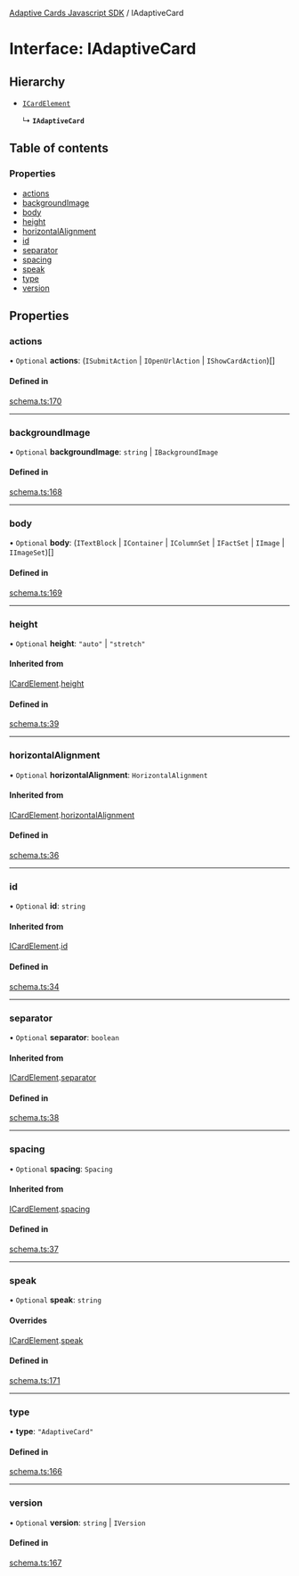 [Adaptive Cards Javascript SDK](../README.md) / IAdaptiveCard

# Interface: IAdaptiveCard

## Hierarchy

- [`ICardElement`](ICardElement.md)

  ↳ **`IAdaptiveCard`**

## Table of contents

### Properties

- [actions](IAdaptiveCard.md#actions)
- [backgroundImage](IAdaptiveCard.md#backgroundimage)
- [body](IAdaptiveCard.md#body)
- [height](IAdaptiveCard.md#height)
- [horizontalAlignment](IAdaptiveCard.md#horizontalalignment)
- [id](IAdaptiveCard.md#id)
- [separator](IAdaptiveCard.md#separator)
- [spacing](IAdaptiveCard.md#spacing)
- [speak](IAdaptiveCard.md#speak)
- [type](IAdaptiveCard.md#type)
- [version](IAdaptiveCard.md#version)

## Properties

### actions

• `Optional` **actions**: (`ISubmitAction` \| `IOpenUrlAction` \| `IShowCardAction`)[]

#### Defined in

[schema.ts:170](https://github.com/asseco-see/AdaptiveCards/blob/d5d2c7b75/source/nodejs/adaptivecards/src/schema.ts#L170)

___

### backgroundImage

• `Optional` **backgroundImage**: `string` \| `IBackgroundImage`

#### Defined in

[schema.ts:168](https://github.com/asseco-see/AdaptiveCards/blob/d5d2c7b75/source/nodejs/adaptivecards/src/schema.ts#L168)

___

### body

• `Optional` **body**: (`ITextBlock` \| `IContainer` \| `IColumnSet` \| `IFactSet` \| `IImage` \| `IImageSet`)[]

#### Defined in

[schema.ts:169](https://github.com/asseco-see/AdaptiveCards/blob/d5d2c7b75/source/nodejs/adaptivecards/src/schema.ts#L169)

___

### height

• `Optional` **height**: ``"auto"`` \| ``"stretch"``

#### Inherited from

[ICardElement](ICardElement.md).[height](ICardElement.md#height)

#### Defined in

[schema.ts:39](https://github.com/asseco-see/AdaptiveCards/blob/d5d2c7b75/source/nodejs/adaptivecards/src/schema.ts#L39)

___

### horizontalAlignment

• `Optional` **horizontalAlignment**: `HorizontalAlignment`

#### Inherited from

[ICardElement](ICardElement.md).[horizontalAlignment](ICardElement.md#horizontalalignment)

#### Defined in

[schema.ts:36](https://github.com/asseco-see/AdaptiveCards/blob/d5d2c7b75/source/nodejs/adaptivecards/src/schema.ts#L36)

___

### id

• `Optional` **id**: `string`

#### Inherited from

[ICardElement](ICardElement.md).[id](ICardElement.md#id)

#### Defined in

[schema.ts:34](https://github.com/asseco-see/AdaptiveCards/blob/d5d2c7b75/source/nodejs/adaptivecards/src/schema.ts#L34)

___

### separator

• `Optional` **separator**: `boolean`

#### Inherited from

[ICardElement](ICardElement.md).[separator](ICardElement.md#separator)

#### Defined in

[schema.ts:38](https://github.com/asseco-see/AdaptiveCards/blob/d5d2c7b75/source/nodejs/adaptivecards/src/schema.ts#L38)

___

### spacing

• `Optional` **spacing**: `Spacing`

#### Inherited from

[ICardElement](ICardElement.md).[spacing](ICardElement.md#spacing)

#### Defined in

[schema.ts:37](https://github.com/asseco-see/AdaptiveCards/blob/d5d2c7b75/source/nodejs/adaptivecards/src/schema.ts#L37)

___

### speak

• `Optional` **speak**: `string`

#### Overrides

[ICardElement](ICardElement.md).[speak](ICardElement.md#speak)

#### Defined in

[schema.ts:171](https://github.com/asseco-see/AdaptiveCards/blob/d5d2c7b75/source/nodejs/adaptivecards/src/schema.ts#L171)

___

### type

• **type**: ``"AdaptiveCard"``

#### Defined in

[schema.ts:166](https://github.com/asseco-see/AdaptiveCards/blob/d5d2c7b75/source/nodejs/adaptivecards/src/schema.ts#L166)

___

### version

• `Optional` **version**: `string` \| `IVersion`

#### Defined in

[schema.ts:167](https://github.com/asseco-see/AdaptiveCards/blob/d5d2c7b75/source/nodejs/adaptivecards/src/schema.ts#L167)
